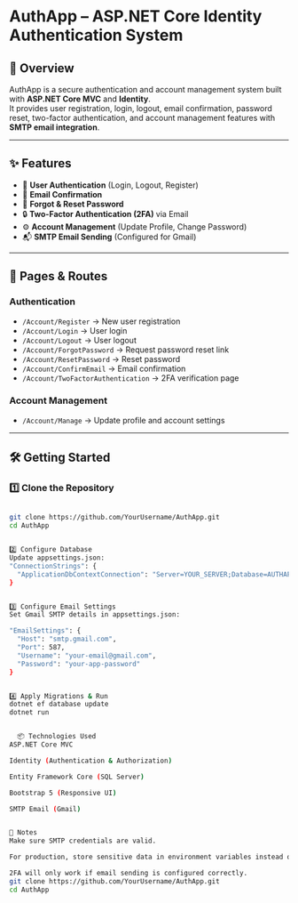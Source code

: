 # AuthApp – ASP.NET Core Identity Authentication System

## 📌 Overview
AuthApp is a secure authentication and account management system built with **ASP.NET Core MVC** and **Identity**.  
It provides user registration, login, logout, email confirmation, password reset, two-factor authentication, and account management features with **SMTP email integration**.

---

## ✨ Features
- 🔐 **User Authentication** (Login, Logout, Register)  
- 📧 **Email Confirmation**  
- 🔑 **Forgot & Reset Password**  
- 🔒 **Two-Factor Authentication (2FA)** via Email  
- ⚙ **Account Management** (Update Profile, Change Password)  
- 📬 **SMTP Email Sending** (Configured for Gmail)  

---

## 📄 Pages & Routes

### Authentication
- `/Account/Register` → New user registration  
- `/Account/Login` → User login  
- `/Account/Logout` → User logout  
- `/Account/ForgotPassword` → Request password reset link  
- `/Account/ResetPassword` → Reset password  
- `/Account/ConfirmEmail` → Email confirmation  
- `/Account/TwoFactorAuthentication` → 2FA verification page  

### Account Management
- `/Account/Manage` → Update profile and account settings  

---

## 🛠 Getting Started

### 1️⃣ Clone the Repository
```bash

git clone https://github.com/YourUsername/AuthApp.git
cd AuthApp


2️⃣ Configure Database
Update appsettings.json:
"ConnectionStrings": {
  "ApplicationDbContextConnection": "Server=YOUR_SERVER;Database=AUTHAPP;Trusted_Connection=True;MultipleActiveResultSets=true;TrustServerCertificate=True;"
}


3️⃣ Configure Email Settings
Set Gmail SMTP details in appsettings.json:

"EmailSettings": {
  "Host": "smtp.gmail.com",
  "Port": 587,
  "Username": "your-email@gmail.com",
  "Password": "your-app-password"
}


4️⃣ Apply Migrations & Run
dotnet ef database update
dotnet run


  📦 Technologies Used
ASP.NET Core MVC

Identity (Authentication & Authorization)

Entity Framework Core (SQL Server)

Bootstrap 5 (Responsive UI)

SMTP Email (Gmail)


📌 Notes
Make sure SMTP credentials are valid.

For production, store sensitive data in environment variables instead of appsettings.json.

2FA will only work if email sending is configured correctly.
git clone https://github.com/YourUsername/AuthApp.git
cd AuthApp
